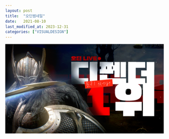 ```yaml
---
layout: post
title:  "오딘썸네일"
date:   2021-08-10
last_modified_at: 2023-12-31
categories: ["VISUALDESIGN"]
---
```


![image](https://github.com/whoisrealminjueun/images/blob/main/%EC%98%A4%EB%94%98%20%EC%8D%B8%EB%84%A4%EC%9D%BC.png?raw=true)
